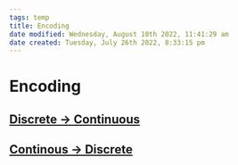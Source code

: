 ```yaml
---
tags: temp
title: Encoding
date modified: Wednesday, August 10th 2022, 11:41:29 am
date created: Tuesday, July 26th 2022, 8:33:15 pm
---
```


# Encoding

## [Discrete -> Continuous](Discrete%20-%3E%20Continuous.md)

## [Continous -> Discrete](Continous%20-%3E%20Discrete.md)

